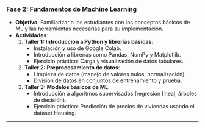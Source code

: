 ### **Fase 2: Fundamentos de Machine Learning**
- **Objetivo**: Familiarizar a los estudiantes con los conceptos básicos de ML y las herramientas necesarias para su implementación.
- **Actividades**:
  1. **Taller 1: Introducción a Python y librerías básicas**:
     - Instalación y uso de Google Colab.
     - Introducción a librerías como Pandas, NumPy y Matplotlib.
     - Ejercicio práctico: Carga y visualización de datos tabulares.
  2. **Taller 2: Preprocesamiento de datos**:
     - Limpieza de datos (manejo de valores nulos, normalización).
     - División de datos en conjuntos de entrenamiento y prueba.
  3. **Taller 3: Modelos básicos de ML**:
     - Introducción a algoritmos supervisados (regresión lineal, árboles de decisión).
     - Ejercicio práctico: Predicción de precios de viviendas usando el dataset Housing.

---
